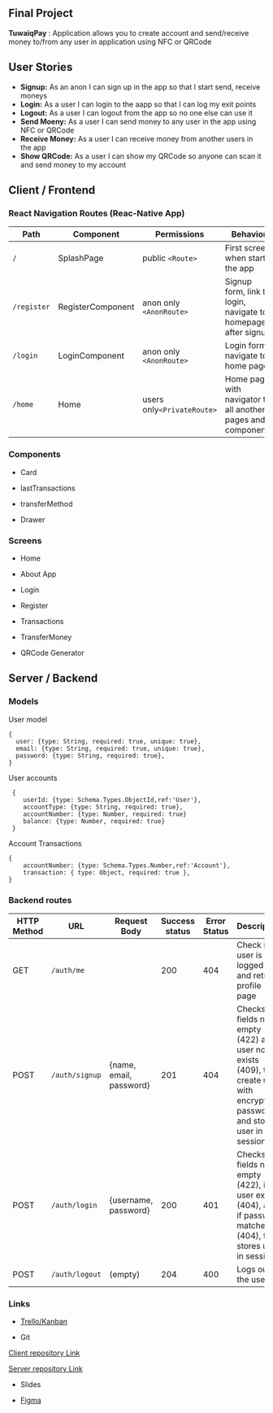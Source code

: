 ## Final Project

**TuwaiqPay** : Application allows you to create account and send/receive money to/from any user in application using NFC or QRCode

## User Stories

- **Signup:** As an anon I can sign up in the app so that I start send, receive moneys
- **Login:** As a user I can login to the aapp so that I can log my exit points
- **Logout:** As a user I can logout from the app so no one else can use it
- **Send Moeny:** As a user I can send money to any user in the app using NFC or QRCode
- **Receive Money:** As a user I can receive money from another users in the app
- **Show QRCode:** As a user I can show my QRCode so anyone can scan it and send money to my account

## Client / Frontend

### React Navigation Routes (Reac-Native App)

| Path | Component | Permissions | Behavior |
| --- | --- | --- | --- |
| `/` | SplashPage | public `<Route>` | First screen when start the app |
| `/register` | RegisterComponent | anon only `<AnonRoute>` | Signup form, link to login, navigate to homepage after signup |
| `/login` | LoginComponent | anon only `<AnonRoute>` | Login form navigate to home page |
| `/home` | Home | users only`<PrivateRoute>` | Home page with navigator to all another pages and components |

### Components

- Card
  
- lastTransactions
  
- transferMethod
  
- Drawer
  

### Screens

- Home
  
- About App
  
- Login
  
- Register
  
- Transactions
  
- TransferMoney
  
- QRCode Generator
  

## Server / Backend

### Models

User model

```
{
  user: {type: String, required: true, unique: true},
  email: {type: String, required: true, unique: true},
  password: {type: String, required: true},
}
```

User accounts

```
 {
    userId: {type: Schema.Types.ObjectId,ref:'User'},
    accountType: {type: String, required: true},
    accountNumber: {type: Number, required: true}
    balance: {type: Number, required: true}
 }
```

Account Transactions

```
{
    accountNumber: {type: Schema.Types.Number,ref:'Account'},
    transaction: { type: Object, required: true },
}
```

### Backend routes

| HTTP Method | URL | Request Body | Success status | Error Status | Description |
| --- | --- | --- | --- | --- | --- |
| GET | `/auth/me` |     | 200 | 404 | Check if user is logged in and return profile page |
| POST | `/auth/signup` | {name, email, password} | 201 | 404 | Checks if fields not empty (422) and user not exists (409), then create user with encrypted password, and store user in session |
| POST | `/auth/login` | {username, password} | 200 | 401 | Checks if fields not empty (422), if user exists (404), and if password matches (404), then stores user in session |
| POST | `/auth/logout` | (empty) | 204 | 400 | Logs out the user |

### Links

- [Trello/Kanban](https://trello.com/b/mPehp6Ve/final-project)

- Git
  

[Client repository Link](https://github.com/TheRealBasel/TuwaiqPay-Frontend)

[Server repository Link](https://github.com/TheRealBasel/TuwaiqPay-Backend)

- Slides

- [Figma](https://www.figma.com/file/xJxNRuBDUaEPtNYiPzg8zA/Untitled?node-id=0%3A1)
